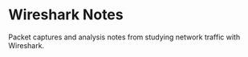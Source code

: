 # Wireshark Notes

Packet captures and analysis notes from studying network traffic with Wireshark.
